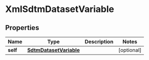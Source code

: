 
# XmlSdtmDatasetVariable

## Properties
| Name | Type | Description | Notes |
| ------------ | ------------- | ------------- | ------------- |
| **self** | [**SdtmDatasetVariable**](SdtmDatasetVariable.md) |  |  [optional] |



